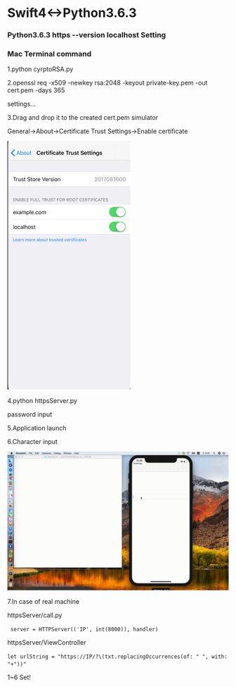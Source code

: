 # Swift4<->Python3.6.3

### Python3.6.3 https --version localhost Setting

### Mac Terminal command 

 1.python cyrptoRSA.py

 2.openssl req -x509 -newkey rsa:2048 -keyout private-key.pem -out cert.pem -days 365

 settings...
 
 3.Drag and drop it to the created cert.pem simulator
 
 General->About->Certificate Trust Settings->Enable certificate
 
 <img src="https://github.com/daisukenagata/RsaAuthentication/blob/master/Certificate.png?raw=true" width="280px">
 
 4.python httpsServer.py
	
 password input
 
 5.Application launch
 
 6.Character input
 
![](https://github.com/daisukenagata/RsaAuthentication/blob/master/httpsVersion.gif?raw=true)

 7.In case of real machine

 httpsServer/call.py
	
 ` server = HTTPServer(('IP', int(8000)), handler)`
 
 httpsServer/ViewController
 
`let urlString = "https://IP/?\(txt.replacingOccurrences(of: " ", with: "+"))"`

 1~6 Set!
